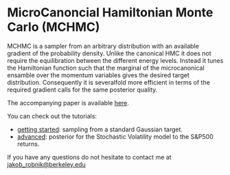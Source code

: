 # MicroCanoncial Hamiltonian Monte Carlo (MCHMC)

MCHMC is a sampler from an arbitrary distribution with an available gradient of the probability density. Unlike the canonical HMC it does not require the equilibration between the different energy levels. Instead it tunes the Hamiltonian function such that the marginal of the microcanonical ensamble over the momentum variables gives the desired target distribution. Consequently it is severalfold more efficient in terms of the required gradient calls for the same posterior quality.

The accompanying paper is available [here](https://arxiv.org/abs/2212.08549).

You can check out the tutorials:
- [getting started](simple_tutorial.ipynb): sampling from a standard Gaussian target.
- [advanced](advanced_tutorial.ipynb): posterior for the Stochastic Volatility model to the S&P500 returns. 

If you have any questions do not hesitate to contact me at jakob_robnik@berkeley.edu
